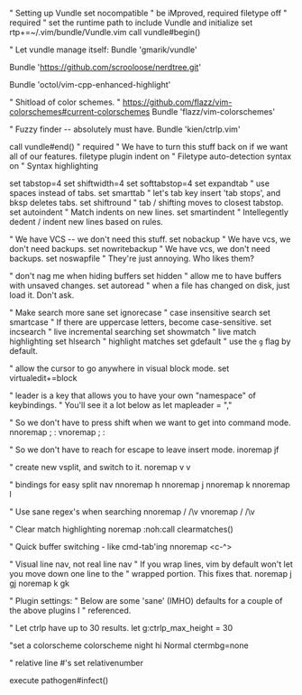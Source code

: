 
" Setting up Vundle
set nocompatible              " be iMproved, required
filetype off                  " required
" set the runtime path to include Vundle and initialize
set rtp+=~/.vim/bundle/Vundle.vim
call vundle#begin()

" Let vundle manage itself:
Bundle 'gmarik/vundle'

Bundle 'https://github.com/scrooloose/nerdtree.git'

Bundle 'octol/vim-cpp-enhanced-highlight'

" Shitload of color schemes.
" https://github.com/flazz/vim-colorschemes#current-colorschemes
Bundle 'flazz/vim-colorschemes'

" Fuzzy finder -- absolutely must have.
Bundle 'kien/ctrlp.vim'

call vundle#end()            " required
" We have to turn this stuff back on if we want all of our features.
filetype plugin indent on " Filetype auto-detection
syntax on " Syntax highlighting

set tabstop=4
set shiftwidth=4
set softtabstop=4
set expandtab " use spaces instead of tabs.
set smarttab " let's tab key insert 'tab stops', and bksp deletes tabs.
set shiftround " tab / shifting moves to closest tabstop.
set autoindent " Match indents on new lines.
set smartindent " Intellegently dedent / indent new lines based on rules.

" We have VCS -- we don't need this stuff.
set nobackup " We have vcs, we don't need backups.
set nowritebackup " We have vcs, we don't need backups.
set noswapfile " They're just annoying. Who likes them?

" don't nag me when hiding buffers
set hidden " allow me to have buffers with unsaved changes.
set autoread " when a file has changed on disk, just load it. Don't ask.

" Make search more sane
set ignorecase " case insensitive search
set smartcase " If there are uppercase letters, become case-sensitive.
set incsearch " live incremental searching
set showmatch " live match highlighting
set hlsearch " highlight matches
set gdefault " use the `g` flag by default.

" allow the cursor to go anywhere in visual block mode.
set virtualedit+=block

" leader is a key that allows you to have your own "namespace" of keybindings.
" You'll see it a lot below as <leader>
let mapleader = ","


" So we don't have to press shift when we want to get into command mode.
nnoremap ; :
vnoremap ; :

" So we don't have to reach for escape to leave insert mode.
inoremap jf <esc>

" create new vsplit, and switch to it.
noremap <leader>v <C-w>v

" bindings for easy split nav
nnoremap <C-h> <C-w>h
nnoremap <C-j> <C-w>j
nnoremap <C-k> <C-w>k
nnoremap <C-l> <C-w>l

" Use sane regex's when searching
nnoremap / /\v
vnoremap / /\v

" Clear match highlighting
noremap <leader><space> :noh<cr>:call clearmatches()<cr>

" Quick buffer switching - like cmd-tab'ing
nnoremap <leader><leader> <c-^>


" Visual line nav, not real line nav
" If you wrap lines, vim by default won't let you move down one line to the
" wrapped portion. This fixes that.
noremap j gj
noremap k gk

" Plugin settings:
" Below are some 'sane' (IMHO) defaults for a couple of the above plugins I
" referenced.

" Let ctrlp have up to 30 results.
let g:ctrlp_max_height = 30

"set a colorscheme
colorscheme night
hi Normal ctermbg=none

" relative line #'s
set relativenumber

execute pathogen#infect()
